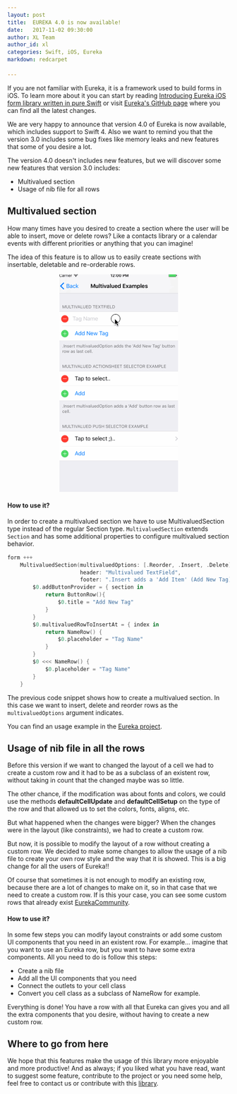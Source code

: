 ```yaml
---
layout: post
title:  EUREKA 4.0 is now available!
date:   2017-11-02 09:30:00
author: XL Team
author_id: xl
categories: Swift, iOS, Eureka
markdown: redcarpet

---
```


If you are not familiar with Eureka, it is a framework used to build forms in iOS.
To learn more about it you can start by reading
[Introducing Eureka iOS form library written in pure Swift](https://blog.xmartlabs.com/2015/09/29/Introducing-Eureka-iOS-form-library-written-in-pure-Swift/) or visit [Eureka's GitHub page](https://github.com/xmartlabs/Eureka) where you can find all the latest changes.

We are very happy to announce that version 4.0 of Eureka is now available, which includes support to Swift 4. Also we want to remind you that the version 3.0 includes some bug fixes like memory leaks and new features that some of you desire a lot.

The version 4.0 doesn't includes new features, but we will discover some new features that version 3.0 includes:
 - Multivalued section
 - Usage of nib file for all rows

## Multivalued section
How many times have you desired to create a section where the user will be able to insert, move or delete rows?
Like a contacts library or a calendar events with different priorities or anything that you can imagine!

The idea of this feature is to allow us to easily create sections with insertable, deletable and re-orderable rows.

<p align='center'>
  <img src='https://raw.githubusercontent.com/xmartlabs/Eureka/master/Example/Media/EurekaMultivalued.gif' alt='Ahoy in action!'/>
</p>


#### How to use it?
In order to create a multivalued section we have to use MultivaluedSection type instead of the regular Section type. `MultivaluedSection` extends `Section` and has some additional properties to configure multivalued section behavior.

```swift
form +++
    MultivaluedSection(multivaluedOptions: [.Reorder, .Insert, .Delete],
                       header: "Multivalued TextField",
                       footer: ".Insert adds a 'Add Item' (Add New Tag) button row as last cell.") {
        $0.addButtonProvider = { section in
            return ButtonRow(){
                $0.title = "Add New Tag"
            }
        }
        $0.multivaluedRowToInsertAt = { index in
            return NameRow() {
                $0.placeholder = "Tag Name"
            }
        }
        $0 <<< NameRow() {
            $0.placeholder = "Tag Name"
        }
    }
```

The previous code snippet shows how to create a multivalued section. In this case we want to insert, delete and reorder rows as the `multivaluedOptions` argument indicates.

You can find an usage example in the [Eureka project](https://github.com/xmartlabs/Eureka).


## Usage of nib file in all the rows
Before this version if we want to changed the layout of a cell we had to create a custom row and it had to be as a subclass of an existent row, without taking in count that the changed maybe was so little.

The other chance, if the modification was about fonts and colors, we could use the methods **defaultCellUpdate** and **defaultCellSetup** on the type of the row and that allowed us to set the colors, fonts, aligns, etc.

But what happened when the changes were bigger? When the changes were in the layout (like constraints), we had to create a custom row.

But now, it is possible to modify the layout of a row without creating a custom row. We decided to make some changes to allow the usage of a nib file to create your own row style and the way that it is showed.
This is a big change for all the users of Eureka!!

Of course that sometimes it is not enough to modify an existing row, because there are a lot of changes to make on it, so in that case that we need to create a custom row. If is this your case, you can see some custom rows that already exist [EurekaCommunity]( https://github.com/EurekaCommunity).

#### How to use it?
In some few steps you can modify layout constraints or add some custom UI components that you need in an existent row. For example... imagine that you want to use an Eureka row, but you want to have some extra components. All you need to do is follow this steps:
 - Create a nib file
 - Add all the UI components that you need
 - Connect the outlets to your cell class
 - Convert you cell class as a subclass of NameRow for example.

 Everything is done! You have a row with all that Eureka can gives you and all the extra components that you desire, without having to create a new custom row.


## Where to go from here
We hope that this features make the usage of this library more enjoyable and more productive!
And as always; if you liked what you have read, want to suggest some feature, contribute to the project or you need some help, feel free to contact us or contribute with this [library](https://github.com/xmartlabs/Eureka).
